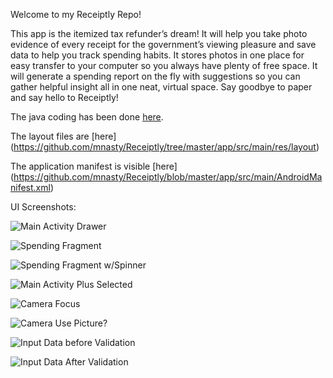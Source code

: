 Welcome to my Receiptly Repo!

This app is the itemized tax refunder’s dream! It will help you take photo evidence of every receipt for the government’s viewing pleasure and save data to help you track spending habits. It stores photos in one place for easy transfer to your computer so you always have plenty of free space. It will generate a spending report on the fly with suggestions so you can gather helpful insight all in one neat, virtual space. Say goodbye to paper and say hello to Receiptly!

The java coding has been done [here](https://github.com/mnasty/Receiptly/tree/master/app/src/main/java/com/nasty/receiptly).

The layout files are [here] (https://github.com/mnasty/Receiptly/tree/master/app/src/main/res/layout) 

The application manifest is visible [here] (https://github.com/mnasty/Receiptly/blob/master/app/src/main/AndroidManifest.xml)

UI Screenshots:

![Main Activity Drawer](https://cloud.githubusercontent.com/assets/20830151/22952862/582b8a60-f2d4-11e6-8f78-719f5953ee97.png)

![Spending Fragment](https://cloud.githubusercontent.com/assets/20830151/22952863/58349588-f2d4-11e6-8483-56cef85f3557.png)

![Spending Fragment w/Spinner](https://cloud.githubusercontent.com/assets/20830151/22952861/582194e2-f2d4-11e6-8fde-5273fb4ebb1e.png)

![Main Activity Plus Selected](https://cloud.githubusercontent.com/assets/20830151/22940388/4bd43afa-f2a7-11e6-9c17-fb6aed477919.png)

![Camera Focus](https://cloud.githubusercontent.com/assets/20830151/22911946/429e2768-f228-11e6-8301-28842747e254.png)

![Camera Use Picture?](https://cloud.githubusercontent.com/assets/20830151/22911945/429da874-f228-11e6-9d74-a5ad7182243c.png)

![Input Data before Validation](https://cloud.githubusercontent.com/assets/20830151/22940202/bd6548c2-f2a6-11e6-8e88-1ee726d2be2f.png)

![Input Data After Validation](https://cloud.githubusercontent.com/assets/20830151/22940204/bd692cda-f2a6-11e6-908f-50e9764cc9f2.png)